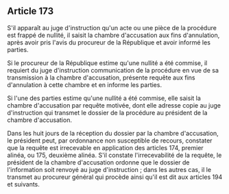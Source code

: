Article 173
----
S'il apparaît au juge d'instruction qu'un acte ou une pièce de la procédure est
frappé de nullité, il saisit la chambre d'accusation aux fins d'annulation,
après avoir pris l'avis du procureur de la République et avoir informé les
parties.

Si le procureur de la République estime qu'une nullité a été commise, il
requiert du juge d'instruction communication de la procédure en vue de sa
transmission à la chambre d'accusation, présente requête aux fins d'annulation à
cette chambre et en informe les parties.

Si l'une des parties estime qu'une nullité a été commise, elle saisit la chambre
d'accusation par requête motivée, dont elle adresse copie au juge d'instruction
qui transmet le dossier de la procédure au président de la chambre d'accusation.

Dans les huit jours de la réception du dossier par la chambre d'accusation, le
président peut, par ordonnance non susceptible de recours, constater que la
requête est irrecevable en application des articles 174, premier alinéa, ou 175,
deuxième alinéa. S'il constate l'irrecevabilité de la requête, le président de
la chambre d'accusation ordonne que le dossier de l'information soit renvoyé au
juge d'instruction ; dans les autres cas, il le transmet au procureur général
qui procède ainsi qu'il est dit aux articles 194 et suivants.
